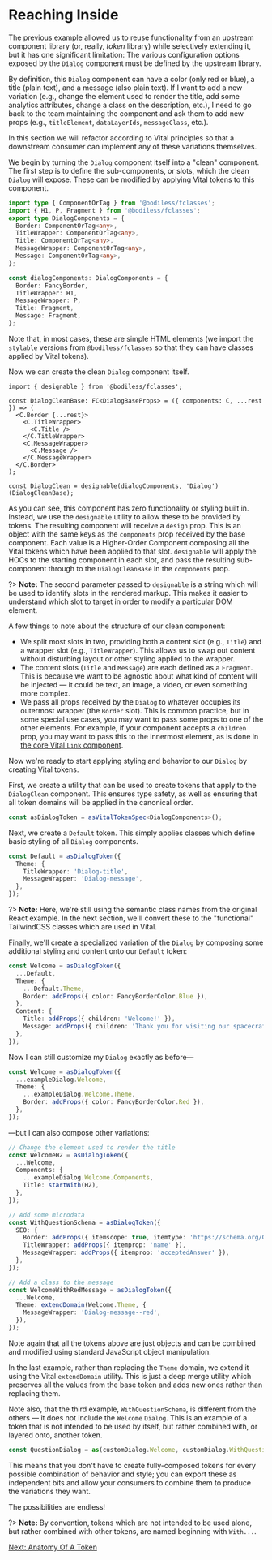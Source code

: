 # Reaching Inside

The [previous example](./CompositionFromWithout) allowed us to reuse functionality from an upstream
component library (or, really, _token_ library) while selectively extending it, but it has one
significant limitation: The various configuration options exposed by the `Dialog` component must be
defined by the upstream library.

By definition, this `Dialog` component can have a color (only red or blue), a title (plain text),
and a message (also plain text). If I want to add a new variation (e.g., change the element used to
render the title, add some analytics attributes, change a class on the description, etc.), I need to
go back to the team maintaining the component and ask them to add new props (e.g., `titleElement`,
`dataLayerIds`, `messageClass`, etc.).

In this section we will refactor according to Vital principles so that a downstream consumer can
implement any of these variations themselves.

We begin by turning the `Dialog` component itself into a "clean" component. The first step is to
define the sub-components, or slots, which the clean `Dialog` will expose. These can be modified by
applying Vital tokens to this component.

```ts
import type { ComponentOrTag } from '@bodiless/fclasses';
import { H1, P, Fragment } from '@bodiless/fclasses';
export type DialogComponents = {
  Border: ComponentOrTag<any>,
  TitleWrapper: ComponentOrTag<any>,
  Title: ComponentOrTag<any>,
  MessageWrapper: ComponentOrTag<any>,
  Message: ComponentOrTag<any>,
};

const dialogComponents: DialogComponents = {
  Border: FancyBorder,
  TitleWrapper: H1,
  MessageWrapper: P,
  Title: Fragment,
  Message: Fragment,
};
```

Note that, in most cases, these are simple HTML elements (we import the `stylable` versions from
`@bodiless/fclasses` so that they can have classes applied by Vital tokens).

Now we can create the clean `Dialog` component itself.

```tsx
import { designable } from '@bodiless/fclasses';

const DialogCleanBase: FC<DialogBaseProps> = ({ components: C, ...rest }) => (
  <C.Border {...rest}>
    <C.TitleWrapper>
      <C.Title />
    </C.TitleWrapper>
    <C.MessageWrapper>
      <C.Message />
    </C.MessageWrapper>
  </C.Border>
);

const DialogClean = designable(dialogComponents, 'Dialog')(DialogCleanBase);
```

As you can see, this component has zero functionality or styling built in. Instead, we use the
`designable` utility to allow these to be provided by tokens. The resulting component will receive a
`design` prop. This is an object with the same keys as the `components` prop received by the base
component. Each value is a Higher-Order Component composing all the Vital tokens which have been
applied to that slot. `designable` will apply the HOCs to the starting component in each slot, and
pass the resulting sub-component through to the `DialogCleanBase` in the `components` prop.

?> **Note:** The second parameter passed to `designable` is a string which will be used to identify
slots in the rendered markup. This makes it easier to understand which slot to target in order to
modify a particular DOM element.

A few things to note about the structure of our clean component:

- We split most slots in two, providing both a content slot (e.g., `Title`) and a wrapper slot
  (e.g., `TitleWrapper`). This allows us to swap out content without disturbing layout or other
  styling applied to the wrapper.
- The content slots (`Title` and `Message`) are each defined as a `Fragment`. This is because we
  want to be agnostic about what kind of content will be injected — it could be text, an image, a
  video, or even something more complex.
- We pass all props received by the `Dialog` to whatever occupies its outermost wrapper (the
  `Border` slot). This is common practice, but in some special use cases, you may want to pass some
  props to one of the other elements. For example, if your component accepts a `children` prop, you
  may want to pass this to the innermost element, as is done in [the core Vital `Link`
  component](https://github.com/johnsonandjohnson/Bodiless-JS/blob/main/packages/vital-link/src/components/Link/LinkClean.tsx).

Now we're ready to start applying styling and behavior to our `Dialog` by creating Vital tokens.

First, we create a utility that can be used to create tokens that apply to the `DialogClean`
component. This ensures type safety, as well as ensuring that all token domains will be applied in
the canonical order.

```ts
const asDialogToken = asVitalTokenSpec<DialogComponents>();
```

Next, we create a `Default` token. This simply applies classes which define basic styling of all
`Dialog` components.

```ts
const Default = asDialogToken({
  Theme: {
    TitleWrapper: 'Dialog-title',
    MessageWrapper: 'Dialog-message',
  },
});
```

?> **Note:** Here, we're still using the semantic class names from the original React example. In
the next section, we'll convert these to the "functional" TailwindCSS classes which are used in
Vital.

Finally, we'll create a specialized variation of the `Dialog` by composing some additional styling
and content onto our `Default` token:

```ts
const Welcome = asDialogToken({
  ...Default,
  Theme: {
    ...Default.Theme,
    Border: addProps({ color: FancyBorderColor.Blue }),
  },
  Content: {
    Title: addProps({ children: 'Welcome!' }),
    Message: addProps({ children: 'Thank you for visiting our spacecraft!' }),
  },
});
```

Now I can still customize my `Dialog` exactly as before—

```ts
const Welcome = asDialogToken({
  ...exampleDialog.Welcome,
  Theme: {
    ...exampleDialog.Welcome.Theme,
    Border: addProps({ color: FancyBorderColor.Red }),
  },
});
```

—but I can also compose other variations:

```ts
// Change the element used to render the title
const WelcomeH2 = asDialogToken({
  ...Welcome,
  Components: {
    ...exampleDialog.Welcome.Components,
    Title: startWith(H2),
  },
});

// Add some microdata
const WithQuestionSchema = asDialogToken({
  SEO: {
    Border: addProps({ itemscope: true, itemtype: 'https://schema.org/Question' }),
    TitleWrapper: addProps({ itemprop: 'name' }),
    MessageWrapper: addProps({ itemprop: 'acceptedAnswer' }),
  },
});

// Add a class to the message
const WelcomeWithRedMessage = asDialogToken({
  ...Welcome,
  Theme: extendDomain(Welcome.Theme, {
    MessageWrapper: 'Dialog-message--red',
  }),
});
```

Note again that all the tokens above are just objects and can be combined and modified using
standard JavaScript object manipulation.

In the last example, rather than replacing the `Theme` domain, we extend it using the Vital
`extendDomain` utility. This is just a deep merge utility which preserves all the values from the
base token and adds new ones rather than replacing them.

Note also, that the third example, `WithQuestionSchema`, is different from the others — it does not
include the `Welcome` `Dialog`. This is an example of a token that is not intended to be used by
itself, but rather combined with, or layered onto, another token.

```ts
const QuestionDialog = as(customDialog.Welcome, customDialog.WithQuestionSchema)(DialogClean);
```

This means that you don't have to create fully-composed tokens for every possible combination of
behavior and style; you can export these as independent bits and allow your consumers to combine
them to produce the variations they want.

The possibilities are endless!

?> **Note:** By convention, tokens which are not intended to be used alone, but rather combined with
other tokens, are named beginning with `With...`.

[Next: Anatomy Of A Token](./AnatomyOfAToken.md)
